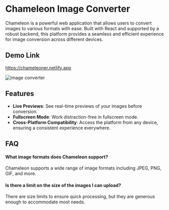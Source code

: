 # Chameleon Image Converter

Chameleon is a powerful web application that allows users to convert images to various formats with ease. Built with React and supported by a robust backend, this platform provides a seamless and efficient experience for image conversion across different devices.


## Demo Link

https://chameleoner.netlify.app


![image converter](https://github.com/user-attachments/assets/74a9c5d0-ec5b-44b5-a093-cbaba4c1242c)

## Features

- **Live Previews**: See real-time previews of your images before conversion.
- **Fullscreen Mode**: Work distraction-free in fullscreen mode.
- **Cross-Platform Compatibility**: Access the platform from any device, ensuring a consistent experience everywhere.

## FAQ

#### What image formats does Chameleon support?

Chameleon supports a wide range of image formats including JPEG, PNG, GIF, and more.

#### Is there a limit on the size of the images I can upload?

There are size limits to ensure quick processing, but they are generous enough to accommodate most needs.


